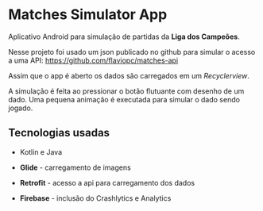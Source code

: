 # Matches Simulator App

Aplicativo Android para simulação de partidas da **Liga dos Campeões**.

Nesse projeto foi usado um json publicado no github para simular o acesso a uma API: https://github.com/flaviopc/matches-api

Assim que o app é aberto os dados são carregados em um *Recyclerview*.

A simulação é feita ao pressionar o botão flutuante com desenho de um dado. Uma pequena animação é executada para simular o dado sendo jogado.

## Tecnologias usadas

- Kotlin e Java

- **Glide** - carregamento de imagens

- **Retrofit** - acesso a api para carregamento dos dados

- **Firebase** - inclusão do Crashlytics e Analytics
